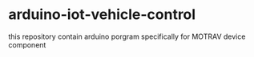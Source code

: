 # arduino-iot-vehicle-control
this repository contain arduino porgram specifically for MOTRAV device component
